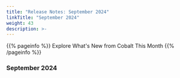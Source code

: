 ```yaml
---
title: "Release Notes: September 2024"
linkTitle: "September 2024"
weight: 43
description: >-
---
```


{{% pageinfo %}} 
     Explore What's New from Cobalt This Month
{{% /pageinfo %}}

### September 2024


